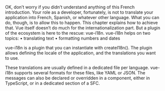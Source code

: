 OK, don’t worry if you didn’t understand anything of this French introduction. Your role as a
developer, fortunately, is not to translate your application into French, Spanish, or whatever other
language. What you can do, though, is to allow this to happen. This chapter explains how to achieve
that.
Vue itself doesn’t do much for the internationalization part. But a plugin of the ecosystem is here to
the rescue: vue-i18n.
vue-i18n helps on two topics:
• translating text
• formatting numbers and dates

vue-i18n is a plugin that you can instantiate with createI18n(). The plugin allows defining the locale
of the application, and the translations you want to use.

These translations are usually defined in a dedicated file per language. vue-i18n supports several
formats for these files, like YAML or JSON. The messages can also be declared or overridden in a
component, either in TypeScript, or in a dedicated <i18n></i18n> section of a SFC.


